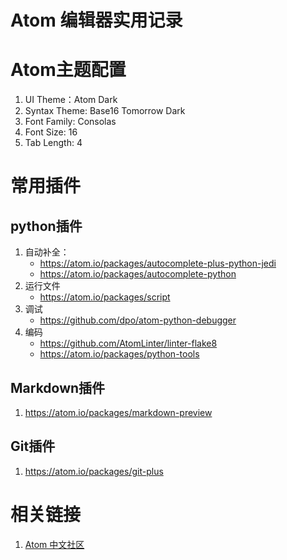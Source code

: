 # Atom 编辑器实用记录
# Atom主题配置
1. UI Theme：Atom Dark
2. Syntax Theme: Base16 Tomorrow Dark
3. Font Family: Consolas
4. Font Size: 16
5. Tab Length: 4

# 常用插件
## python插件
1. 自动补全：
    - <https://atom.io/packages/autocomplete-plus-python-jedi>
    - <https://atom.io/packages/autocomplete-python>
2. 运行文件
    - <https://atom.io/packages/script>
3. 调试
    - <https://github.com/dpo/atom-python-debugger>
4. 编码
    - <https://github.com/AtomLinter/linter-flake8>
    - <https://atom.io/packages/python-tools>

## Markdown插件
1.  <https://atom.io/packages/markdown-preview>

## Git插件
1. <https://atom.io/packages/git-plus>

# 相关链接
1. [Atom 中文社区](https://atom-china.org/)
